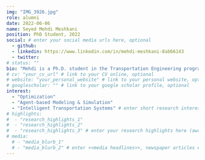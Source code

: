 ```yaml
---
img: "IMG_3926.jpg"
role: alumni
date: 2022-06-06
name: Seyed Mehdi Meshkani
position: PhD Student, 2022
social: # enter your social media urls here, optional
  - github:
  - linkedin: https://www.linkedin.com/in/mehdi-meshkani-8ab66143
  - twitter:
# status: ""
bio: "Mehdi is a Ph.D. student in the Transportation Engineering program at Ryerson University. He receivedhis B.Sc. in Civil Engineering from University of Sistan & Baluchestan, Iran, and M.Sc. in Roads and Transportation Engineering from Tarbiat Modares University, Iran. He started his Ph.D. in 2018 under supervision of Dr. Bilal Farooq. His research focuses on shared mobility using connected & autonomousvehicles. He applies optimization methods to distributed control of Multi-agent Systems." # enter your short bio here (markdown format compatible)
# cv: "your_cv_url" # link to your CV online, optional
# website: "your_personal_website" # link to your personal website, optional
# googlescholar: "" # link to your google scholar profile, optional
interest:
  - "Optimization"
  - "Agent-based Modeling & Simulation"
  - "Intelligent Transportation Systems" # enter short research interests (traffic signal, CAV, etc.), optional
# highlights:
#  - "research_highlights_1"
#  - "research_highlights_2"
#  - "research_highlights_3" # enter your research highlights here (awards, achievements, etc.), optional
# media:
  # - "media_blurb_1"
  # - "media_blurb_2" # enter <<media headlines>>, newspaper articles etc...
---
```

